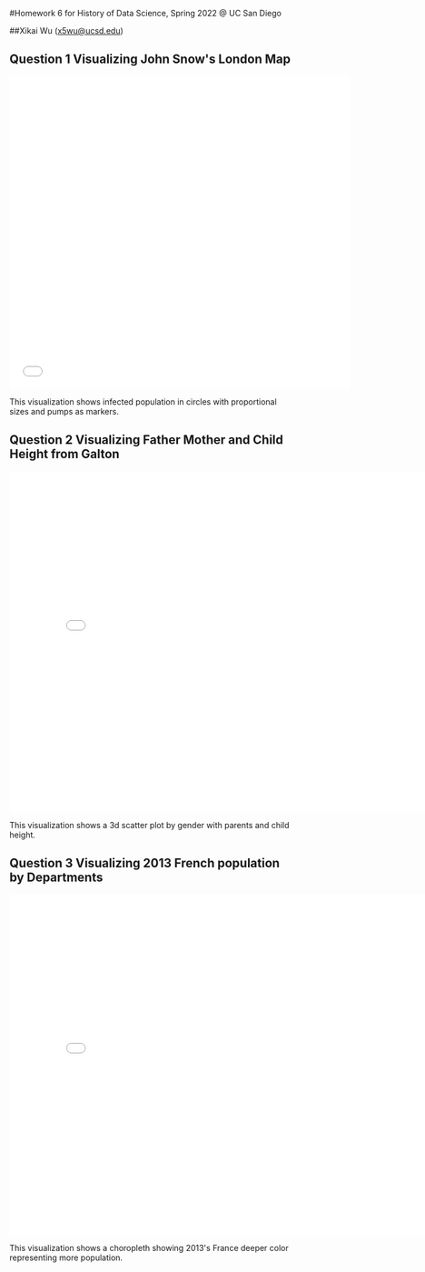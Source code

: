 #Homework 6 for History of Data Science, Spring 2022 @ UC San Diego

##Xikai Wu (x5wu@ucsd.edu)

## Question 1 Visualizing John Snow's London Map

<iframe src='../snow-map.html' width=600 height=550 frameBorder=0></iframe>

This visualization shows infected population in circles with proportional sizes and pumps as markers.

## Question 2 Visualizing Father Mother and Child Height from Galton

<iframe src='../height3d-fig.html' width=800 height=600 frameBorder=0></iframe>

This visualization shows a 3d scatter plot by gender with parents and child height.

## Question 3 Visualizing 2013 French population by Departments

<iframe src='../france-fig.html' width=800 height=600 frameBorder=0></iframe>

This visualization shows a choropleth showing 2013's France deeper color representing more population.

